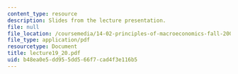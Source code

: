 ```yaml
---
content_type: resource
description: Slides from the lecture presentation.
file: null
file_location: /coursemedia/14-02-principles-of-macroeconomics-fall-2004/b48ea0e5dd955dd566f7cad4f3e116b5_lecture19_20.pdf
file_type: application/pdf
resourcetype: Document
title: lecture19_20.pdf
uid: b48ea0e5-dd95-5dd5-66f7-cad4f3e116b5
---
```

